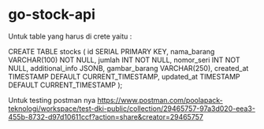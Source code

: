 # go-stock-api

Untuk table yang harus di crete yaitu :

CREATE TABLE stocks (
    id SERIAL PRIMARY KEY,
    nama_barang VARCHAR(100) NOT NULL,
    jumlah INT NOT NULL,
	nomor_seri INT NOT NULL,
	additional_info JSONB,
	gambar_barang VARCHAR(250),
	created_at TIMESTAMP DEFAULT CURRENT_TIMESTAMP,
	updated_at TIMESTAMP DEFAULT CURRENT_TIMESTAMP
);

Untuk testing postman nya https://www.postman.com/poolapack-teknologi/workspace/test-dki-public/collection/29465757-97a3d020-eea3-455b-8732-d97d10611ccf?action=share&creator=29465757